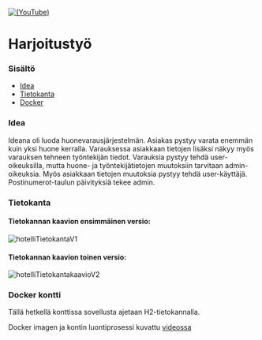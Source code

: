 [![(YouTube)](https://img.shields.io/youtube/views/v=WDnde-qO42Y)](https://www.youtube.com/watch?v=WDnde-qO42Y)
# Harjoitustyö

### Sisältö
- [Idea](https://github.com/dovile-mart/harjoitustyoBackEnd/edit/main/README.md#L9)
- [Tietokanta](https://github.com/dovile-mart/harjoitustyoBackEnd/edit/main/README.md#L16)
- [Docker](https://github.com/dovile-mart/harjoitustyoBackEnd/edit/main/README.md#L25)

### Idea

Ideana oli luoda huonevarausjärjestelmän.
Asiakas pystyy varata enemmän kuin yksi huone kerralla. Varauksessa asiakkaan tietojen lisäksi näkyy myös varauksen tehneen työntekijän tiedot.
Varauksia pystyy tehdä user-oikeuksilla, mutta huone- ja työntekijätietojen muutoksiin tarvitaan admin-oikeuksia.
Myös asiakkaan tietojen muutoksia pystyy tehdä user-käyttäjä. Postinumerot-taulun päivityksiä tekee admin.

### Tietokanta
#### Tietokannan kaavion ensimmäinen versio:

![hotelliTietokantaV1](https://user-images.githubusercontent.com/71691245/222985969-7cd57d46-34e4-4900-9ca1-87dab3d2059f.JPG)

#### Tietokannan kaavion toinen versio:

![hotelliTietokantakaavioV2](https://user-images.githubusercontent.com/71691245/233917156-62f9ab12-132a-4775-a9ba-abb1ddd205d3.JPG)

### Docker kontti
Tällä hetkellä konttissa sovellusta ajetaan H2-tietokannalla. 

Docker imagen ja kontin luontiprosessi kuvattu [videossa](https://www.youtube.com/watch?v=WDnde-qO42Y)
